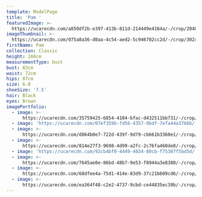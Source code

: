 ```yaml
---
template: ModelPage
title: 'Pam '
featuredImage: >-
  https://ucarecdn.com/a850df2b-e397-413b-811d-214449e4164a/-/crop/2048x927/0,251/-/preview/
imageThumbnail: >-
  https://ucarecdn.com/075a8a36-d0aa-4c54-aed2-5c946702cc2d/-/crop/302x426/485,722/-/preview/
firstName: Pam
collection: Classic
height: 160cm
measurementType: bust
bust: 83cm
waist: 72cm
hips: 87cm
size: 6-8
shoeSize: '7.5'
hair: Black
eyes: Brown
imagePortfolio:
  - image: >-
      https://ucarecdn.com/35759425-6854-4104-bfac-d432511bb731/-/crop/956x1313/138,666/-/preview/
  - image: 'https://ucarecdn.com/07ef359b-fd56-4357-9bdf-7efa44a3766b/'
  - image: >-
      https://ucarecdn.com/d864b0e7-722d-439f-9d79-cb661b3360e1/-/crop/635x702/0,249/-/preview/
  - image: >-
      https://ucarecdn.com/814e27f3-9698-4d99-a2fc-2c76fa460de8/-/crop/1366x1788/0,260/-/preview/
  - image: 'https://ucarecdn.com/92cb4bf0-4449-4034-80cb-f75307f5bd5d/'
  - image: >-
      https://ucarecdn.com/7645ae0e-86bd-48b7-9e53-f8944a3e8380/-/crop/1366x1738/0,310/-/preview/
  - image: >-
      https://ucarecdn.com/68dfee4a-75d1-414e-83d9-37c21b609cd6/-/crop/462x659/0,34/-/preview/
  - image: >-
      https://ucarecdn.com/ea364f48-c2e2-4737-9cbd-ce44835ec39b/-/crop/1089x1529/84,519/-/preview/
---
```


